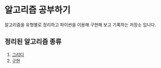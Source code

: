 # 알고리즘 공부하기
알고리즘을 유형별로 정리하고 파이썬을 이용해 구현해 보고 기록하는 저장소 입니다.

정리된 알고리즘 종류
----
1. [그리디](/greedy/)
2. [구현](/implementation/)